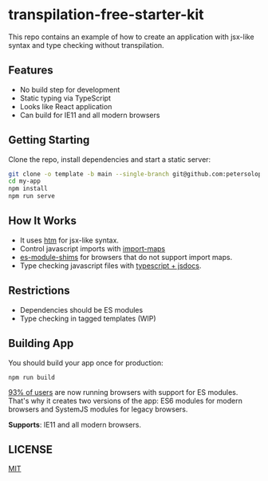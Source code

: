 # transpilation-free-starter-kit

This repo contains an example of how to create an application with jsx-like syntax and type checking without transpilation.

## Features

- No build step for development
- Static typing via TypeScript
- Looks like React application
- Can build for IE11 and all modern browsers

## Getting Starting

Clone the repo, install dependencies and start a static server:

```bash
git clone -o template -b main --single-branch git@github.com:petersolopov/transpilation-free-starter-kit.git my-app
cd my-app
npm install
npm run serve
```

## How It Works

- It uses [htm](https://github.com/developit/htm) for jsx-like syntax.
- Control javascript imports with [import-maps](https://github.com/wicg/import-maps)
- [es-module-shims](https://github.com/guybedford/es-module-shims) for browsers that do not support import maps.
- Type checking javascript files with [typescript + jsdocs](https://www.typescriptlang.org/docs/handbook/jsdoc-supported-types.html).

## Restrictions

- Dependencies should be ES modules
- Type checking in tagged templates (WIP)

## Building App

You should build your app once for production:

```
npm run build
```

[93% of users](https://caniuse.com/es6-module) are now running browsers with support for ES modules. That's why it creates two versions of the app: ES6 modules for modern browsers and SystemJS modules for legacy browsers.

**Supports**: IE11 and all modern browsers.

## LICENSE

[MIT](/LICENSE)
